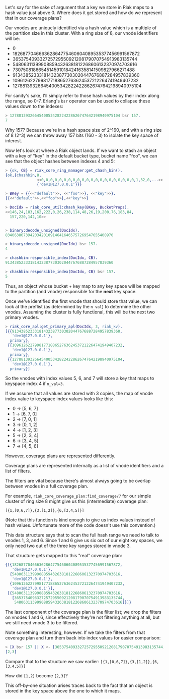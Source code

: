 Let's say for the sake of argument that a key we store in Riak maps to a hash value just above 0. Where does it get stored and how do we represent that in our coverage plans?

Our vnodes are uniquely identified via a hash value which is a multiple of the partition size in this cluster. With a ring size of 8, our vnode identifiers will be:

* 0
* 182687704666362864775460604089535377456991567872
* 365375409332725729550921208179070754913983135744
* 548063113999088594326381812268606132370974703616
* 730750818665451459101842416358141509827966271488
* 913438523331814323877303020447676887284957839360
* 1096126227998177188652763624537212264741949407232
* 1278813932664540053428224228626747642198940975104

For sanity's sake, I'll simply refer to those hash values by their
index along the range, so 0-7. Erlang's `bsr` operator can be used to collapse these values down to the indexes:

```erlang
> 1278813932664540053428224228626747642198940975104 bsr 157.
7
```

Why 157? Because we're in a hash space size of 2^160, and with a ring size of 8 (2^3) we can throw away 157 bits (160 - 3) to isolate the key space of interest.

Now let's look at where a Riak object lands. If we want to stash an object with a key of "key" in the default bucket type, bucket name "foo", we can see that the object hashes between indexes 4 and 5:

```erlang
> {ok, CB} = riak_core_ring_manager:get_chash_bin().
{ok,{chashbin,8,
              <<0,0,0,0,0,0,0,0,0,0,0,0,0,0,0,0,0,0,0,0,0,1,32,0,...>>,
              {'dev1@127.0.0.1'}}}

> BKey = {{<<"default">>, <<"foo">>}, <<"key">>}.
{{<<"default">>,<<"foo">>},<<"key">>}

> DocIdx = riak_core_util:chash_key(BKey, BucketProps).
<<146,24,183,162,222,0,26,238,114,48,26,19,200,76,183,84,
  157,220,142,10>>


> binary:decode_unsigned(DocIdx).
834063867394203420109146416465757269547655400970

> binary:decode_unsigned(DocIdx) bsr 157.
4

> chashbin:responsible_index(DocIdx, CB).
913438523331814323877303020447676887284957839360

> chashbin:responsible_index(DocIdx, CB) bsr 157.
5
```

Thus, an object whose bucket + key map to any key space will be mapped to the partition (and vnode) responsible for the **next** key space.

Once we've identified the first vnode that should store that value, we can look at the preflist (as determined by the `n_val`) to determine the other vnodes. Assuming the cluster is fully functional, this will be the next two primary vnodes.

```erlang
> riak_core_apl:get_primary_apl(DocIdx, 3, riak_kv).
[{{913438523331814323877303020447676887284957839360,
   'dev1@127.0.0.1'},
  primary},
 {{1096126227998177188652763624537212264741949407232,
   'dev1@127.0.0.1'},
  primary},
 {{1278813932664540053428224228626747642198940975104,
   'dev1@127.0.0.1'},
  primary}]
```

So the vnodes with index values 5, 6, and 7 will store a key that maps to keyspace index 4 if `n_val=3`.

If we assume that all values are stored with 3 copies, the map of vnode index value to keyspace index values looks like this:

* 0 -> [5, 6, 7]
* 1 -> [6, 7, 0]
* 2 -> [7, 0, 1]
* 3 -> [0, 1, 2]
* 4 -> [1, 2, 3]
* 5 -> [2, 3, 4]
* 6 -> [3, 4, 5]
* 7 -> [4, 5, 6]

However, coverage plans are represented differently.

Coverage plans are represented internally as a list of vnode identifiers and a list of filters.

The filters are vital because there's almost always going to be overlap between vnodes in a full coverage plan.

For example, `riak_core_coverage_plan:find_coverage/7` for our simple cluster of ring size 8 might give us this (intermediate) coverage plan:

`[{1,[0,6,7]},{3,[1,2]},{6,[3,4,5]}]`

(Note that this function is kind enough to give us index values instead of hash values. Unfortunate more of the code doesn't use this convention.)

This data structure says that to scan the full hash range we need to talk to vnodes 1, 3, and 6. Since 1 and 6 give us six out of our eight key spaces, we only need two out of the three key ranges stored in vnode 3.

That structure gets mapped to this "real" coverage plan:

```erlang
{[{182687704666362864775460604089535377456991567872,
   'dev1@127.0.0.1'},
  {548063113999088594326381812268606132370974703616,
   'dev1@127.0.0.1'},
  {1096126227998177188652763624537212264741949407232,
   'dev1@127.0.0.1'}],
 [{548063113999088594326381812268606132370974703616,
   [365375409332725729550921208179070754913983135744,
    548063113999088594326381812268606132370974703616]}]}
```

The last component of the coverage plan is the filter list; we drop the filters on vnodes 1 and 6, since effectively they're not filtering anything at all, but we still need vnode 3 to be filtered.

Note something interesting, however. If we take the filters from that coverage plan and turn them back into index values for easier comparison:

```erlang
> [X bsr 157 || X <- [365375409332725729550921208179070754913983135744, 548063113999088594326381812268606132370974703616]].
[2,3]
```

Compare that to the structure we saw earlier: `[{1,[0,6,7]},{3,[1,2]},{6,[3,4,5]}]`

How did `[1,2]` become `[2,3]`?

This off-by-one situation arises traces back to the fact that an object is stored in the key space above the one to which it maps.

